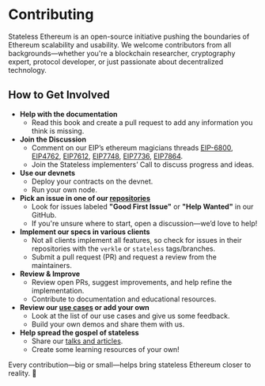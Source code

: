 # Contributing

Stateless Ethereum is an open-source initiative pushing the boundaries of Ethereum scalability and usability. We welcome contributors from all backgrounds—whether you're a blockchain researcher, cryptography expert, protocol developer, or just passionate about decentralized technology.

## How to Get Involved

* **Help with the documentation**
  * Read this book and create a pull request to add any information you think is missing.
* **Join the Discussion**
  * Comment on our EIP’s ethereum magicians threads [EIP-6800](https://ethereum-magicians.org/t/proposed-verkle-tree-scheme-for-ethereum-state/5805), [EIP4762](https://ethereum-magicians.org/t/eip-4762-statelessness-gas-cost-changes/8714), [EIP7612](https://ethereum-magicians.org/t/ethereum-state-trie-format-change-using-an-overlay/4165), [EIP7748](https://ethereum-magicians.org/t/eip-7748-state-conversion-to-verkle-tree/20625), [EIP7736](https://ethereum-magicians.org/t/eip-7736-leaf-level-state-expiry-in-verkle-trees/20474/2), [EIP7864](https://ethereum-magicians.org/t/eip-7864-ethereum-state-using-a-unified-binary-tree/22611).
  * Join the Stateless implementers’ Call to discuss progress and ideas.
* **Use our devnets**
  * Deploy your contracts on the devnet.
  * Run your own node.
* **Pick an issue in one of our [repositories](https://github.com/stateless-consensus)**
  * Look for issues labeled **"Good First Issue"** or **"Help Wanted"** in our GitHub.
  * If you're unsure where to start, open a discussion—we’d love to help!
* **Implement our specs in various clients**
  * Not all clients implement all features, so check for issues in their repositories with the `verkle` or `stateless` tags/branches.
  * Submit a pull request (PR) and request a review from the maintainers.
* **Review & Improve**
  * Review open PRs, suggest improvements, and help refine the implementation.
  * Contribute to documentation and educational resources.
* **Review our [use cases](../use-cases/intro.md) or add your own**
  * Look at the list of our use cases and give us some feedback.
  * Build your own demos and share them with us.
* **Help spread the gospel of stateless**
  * Share our [talks and articles](../resources.md).
  * Create some learning resources of your own!

Every contribution—big or small—helps bring stateless Ethereum closer to reality. 🚀
